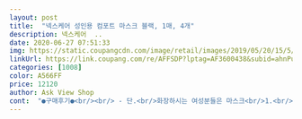 ```yaml
---
layout: post 
title:  "넥스케어 성인용 컴포트 마스크 블랙, 1매, 4개" 
description: 넥스케어  ..
date: 2020-06-27 07:51:33 
img: https://static.coupangcdn.com/image/retail/images/2019/05/20/15/5/a992c2bf-9249-4455-80b8-c56138d1a44a.jpg 
linkUrl: https://link.coupang.com/re/AFFSDP?lptag=AF3600438&subid=ahnPublicAsk&pageKey=224804472&itemId=708854854&vendorItemId=4801936294&traceid=V0-113-f2f3320f09d88091 
categories: [1008] 
color: A566FF 
price: 12120 
author: Ask View Shop 
cont:  "●구매후기●<br/><br/> - 단.<br/>화장하시는 여성분들은 마스크<br/>1.<br/> 신뢰도 높은 3M 제품.<br/><br/>2.<br/> 폴리에스터 소재라 피부에 붙지 않고<br/>3.<br/> 코등과 볼전체를 감싸더라도 숨쉬기가<br/>4.<br/> 3D입체마스크는 조금만 말하다보면<br/>Daiso에서 구매했었는데<br/>굉장히 편함.<br/><br/>구매이유... <br/><br/>까실한 촉감이 면마스크보다 좋아요.<br/><br/>들어온 김에 후기 남깁니당<br/>로켓와우배송이라 새벽2시 문앞에 도착♥<br/>밀착이 정말 잘 되고요.<br/><br/>숨쉬기도 편하고 까실한 촉감이 좋아<br/>이걸 어떻게 넣고 꿰메볼까 하고 있습니다.<br/><br/>저는 일회용 마스크에서 철사 부분을 떼서<br/>저는 한 세트 더 사려고 재입고 뜨길래<br/>접촉부위엔 화장안하시는게 좋아요<br/>지하주차장 매연 냄새가<br/>코부분에 들뜨는 부분만 막고 숨을 쉬면<br/>코에 철사가 있었으면 정말 좋았을 거 같아요.<br/><br/>쿠팡에서 검색해보니 3M 컴포트 Nexcare가 있길래 재구매했습니다.<br/><br/>크면 귀 부분 조금 꼬매면 딱 맞습니다 크다고 불만하지 마시고 저처럼 해결법 찾으세요<br/>평면이라 입술과 코가 조금 압박되는거 같아요<br/>피부밀착감이 있어 흘러내림이 덜함.<br/><br/>하나도 안 느껴질 정도로 방어가 잘 됩니다.<br/><br/>흘러내리기가 십상인데 이 제품은<br/>" 
---
```

